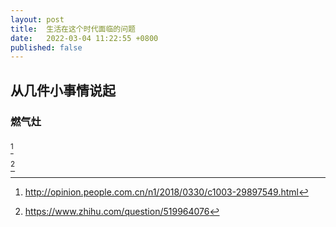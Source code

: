 ```yaml
---
layout: post
title:  生活在这个时代面临的问题
date:   2022-03-04 11:22:55 +0800
published: false
---
```


##  从几件小事情说起 ##

### 燃气灶 ###


###  ###



[^2]

[^3]

[^2]: http://opinion.people.com.cn/n1/2018/0330/c1003-29897549.html
[^3]: https://www.zhihu.com/question/519964076
